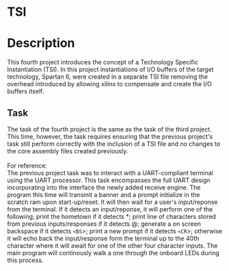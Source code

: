 # TSI
# Description
This fourth project introduces the concept of a Technology Specific Instantiation (TSI). In this project instantiations of I/O buffers of the target technology, Spartan 6, were created in a separate TSI file removing the overhead introduced by allowing xilinx to compensate and create the I/O buffers itself.


## Task
The task of the fourth project is the same as the task of the third project. This time, however, the task requires ensuring that the previous project's task still perform correctly with the inclusion of a TSI file and no changes to the core assembly files created previously.<br><br>
For reference:<br>
The previous project task was to interact with a UART-compliant terminal using the UART processor. This task encompasses the full UART design incorporating into the interface the newly added receive engine. The program this time will transmit a banner and a prompt initialize in the scratch ram upon start-up/reset. It will then wait for a user's input/reponse from the terminal. If it detects an input/reponse, it will perform one of the following; print the hometown if it detects *; print line of characters stored from previous inputs/responses if it detects @; generate a on screen backspace if it detects `<BS`>; print a new prompt if it detects `<CR`>; otherwise it will echo back the input/response form the terminal up to the 40th character where it will await for one of the other four character inputs. The main program will continously walk a one through the onboard LEDs during this process.
